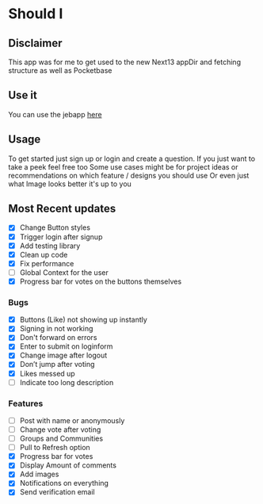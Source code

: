# Should I
## Disclaimer
This app was for me to get used to the new Next13 appDir and fetching structure as well as Pocketbase

## Use it
You can use the jebapp [here](https://shouldi.wipdesign.de/)

## Usage
To get started just sign up or login and create a question.
If you just want to take a peek feel free too 
Some use cases might be for project ideas or recommendations on which feature / designs you should use
Or even just what Image looks better it's up to you

## Most Recent updates
- [x] Change Button styles
- [x] Trigger login after signup
- [x] Add testing library
- [x] Clean up code
- [x] Fix performance
- [ ] Global Context for the user
- [x] Progress bar for votes on the buttons themselves

### Bugs
- [x] Buttons (Like) not showing up instantly
- [x] Signing in not working
- [x] Don't forward on errors
- [x] Enter to submit on loginform
- [x] Change image after logout
- [x] Don’t jump after voting
- [x] Likes messed up
- [ ] Indicate too long description

### Features
- [ ] Post with name or anonymously
- [ ] Change vote after voting
- [ ] Groups and Communities
- [ ] Pull to Refresh option
- [x] Progress bar for votes
- [x] Display Amount of comments
- [x] Add images
- [x] Notifications on everything
- [x] Send verification email
